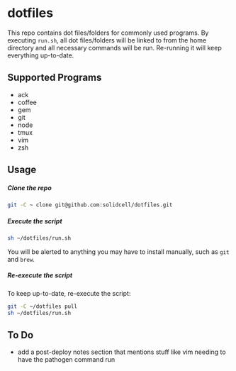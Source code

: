 dotfiles
=========

This repo contains dot files/folders for commonly used programs. By executing `run.sh`, all dot files/folders will be linked to from the home directory and all necessary commands will be run. Re-running it will keep everything up-to-date.

Supported Programs
--------------

* ack
* coffee
* gem
* git
* node
* tmux
* vim
* zsh

Usage
--------------

##### Clone the repo

```sh
git -C ~ clone git@github.com:solidcell/dotfiles.git
```

##### Execute the script

```sh
sh ~/dotfiles/run.sh
```
You will be alerted to anything you may have to install manually, such as `git` and `brew`.

##### Re-execute the script

To keep up-to-date, re-execute the script:
```sh
git -C ~/dotfiles pull
sh ~/dotfiles/run.sh
```

To Do
--------------
* add a post-deploy notes section that mentions stuff like vim needing to have the pathogen command run
